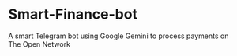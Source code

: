 # Smart-Finance-bot
A smart Telegram bot using Google Gemini to process payments on The Open Network
